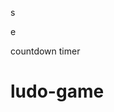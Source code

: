 







s





















e






























countdown timer






















# ludo-game

















